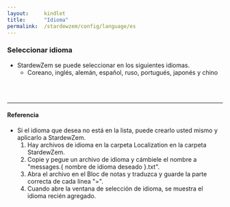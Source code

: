 ```yaml
---
layout:     kindlet
title:      "Idioma"
permalink:  /stardewzem/config/language/es
---
```


### **Seleccionar idioma**

* StardewZem se puede seleccionar en los siguientes idiomas.
  * Coreano, inglés, alemán, español, ruso, portugués, japonés y chino

<br/>
<br/>

---
#### **Referencia**
  
* Si el idioma que desea no está en la lista, puede crearlo usted mismo y aplicarlo a StardewZem.
  1. Hay archivos de idioma en la carpeta Localization en la carpeta StardewZem.
  2. Copie y pegue un archivo de idioma y cámbiele el nombre a "messages.{ nombre de idioma deseado }.txt".
  3. Abra el archivo en el Bloc de notas y traduzca y guarde la parte correcta de cada línea "=".
  4. Cuando abre la ventana de selección de idioma, se muestra el idioma recién agregado.

<br/>
<br/>
